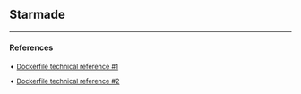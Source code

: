 ## Starmade

---
#### References

<sub>

➧  [Dockerfile technical reference #1][repo-1]

➧  [Dockerfile technical reference #2][repo-2]

</sub>

[repo-1]: https://github.com/ich777/docker-starmade
[repo-2]: https://github.com/japtain-cack/starmade-server/blob/master/Dockerfile
